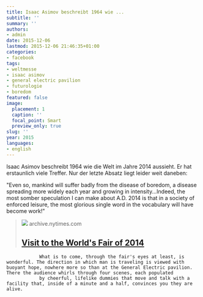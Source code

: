 ```yaml
---
title: Isaac Asimov beschreibt 1964 wie ...
subtitle: ''
summary: ''
authors:
- admin
date: 2015-12-06
lastmod: 2015-12-06 21:46:35+01:00
categories:
- facebook
tags:
- weltmesse
- isaac asimov
- general electric pavilion
- futurologie
- boredom
featured: false
image:
  placement: 1
  caption: ''
  focal_point: Smart
  preview_only: true
slug: ''
year: 2015
languages:
- english
---
```


Isaac Asimov beschreibt 1964 wie die Welt im Jahre 2014 aussieht. Er hat erstaunlich viele Treffer. Nur der letzte Absatz liegt leider weit daneben:

"Even so, mankind will suffer badly from the disease of boredom, a disease spreading more widely each year and growing in intensity...Indeed, the most somber speculation I can make about A.D. 2014 is that in a society of enforced leisure, the most glorious single word in the vocabulary will have become work!"
> [![](https://static01.nyt.com/books/images_br/1banbookreview.gif)](http://www.nytimes.com/books/97/03/23/lifetimes/asi-v-fair.html)
> archive.nytimes.com
> ## [Visit to the World's Fair of 2014](http://www.nytimes.com/books/97/03/23/lifetimes/asi-v-fair.html)
>
>
                What is to come, through the fair's eyes at least, is wonderful. The direction in which man is traveling is viewed with buoyant hope, nowhere more so than at the General Electric pavilion. There the audience whirls through four scenes, each populated
                by cheerful, lifelike dummies that move and talk with a facility that, inside of a minute and a half, convinces you they are alive.